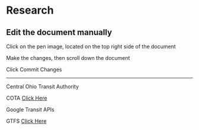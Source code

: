 # Research

## Edit the document manually
<p>Click on the pen image, located on the top right side of the document</p>
<p>Make the changes, then scroll down the document</p>
<p>Click Commit Changes</p>

---
<p>Central Ohio Transit Authority</p>

COTA [Click Here](https://www.cota.com/data/)

<p>Google Transit APIs</p>

GTFS [Click Here](https://developers.google.com/transit/gtfs)

<p></p>
<p></p>
<p></p>
<p></p>
<p></p>
<p></p>


